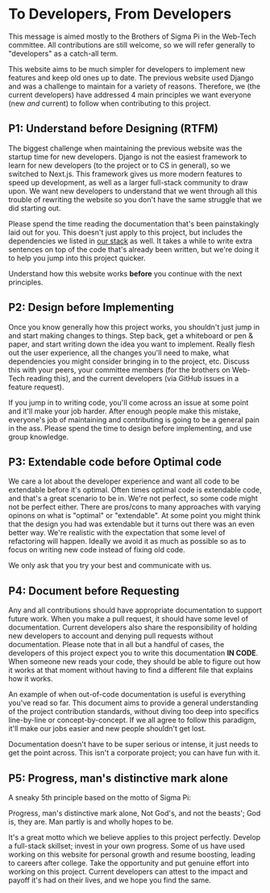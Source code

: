 # To Developers, From Developers

This message is aimed mostly to the Brothers of Sigma Pi in the Web-Tech committee. All contributions are still welcome, so we will refer generally to "developers" as a catch-all term.

This website aims to be much simpler for developers to implement new features and keep old ones up to date. The previous website used Django and was a challenge to maintain for a variety of reasons. Therefore, we (the current developers) have addressed 4 main principles we want everyone (new *and* current) to follow when contributing to this project.

## P1: Understand before Designing (RTFM)

The biggest challenge when maintaining the previous website was the startup time for new developers. Django is not the easiest framework to learn for new developers (to the project or to CS in general), so we switched to Next.js. This framework gives us more modern features to speed up development, as well as a larger full-stack community to draw upon. We want new developers to understand that we went through all this trouble of rewriting the website so you don't have the same struggle that we did starting out.

Please spend the time reading the documentation that's been painstakingly laid out for you. This doesn't just apply to this project, but includes the dependencies we listed in [our stack](#our-stack) as well. It takes a while to write extra sentences on top of the code that's already been written, but we're doing it to help you jump into this project quicker.

Understand how this website works **before** you continue with the next principles.

## P2: Design before Implementing

Once you know generally how this project works, you shouldn't just jump in and start making changes to things. Step back, get a whiteboard or pen & paper, and start writing down the idea you want to implement. Really flesh out the user experience, all the changes you'll need to make, what dependencies you might consider bringing in to the project, etc. Discuss this with your peers, your committee members (for the brothers on Web-Tech reading this), and the current developers (via GitHub issues in a feature request).

If you jump in to writing code, you'll come across an issue at some point and it'll make your job harder. After enough people make this mistake, everyone's job of maintaining and contributing is going to be a general pain in the ass. Please spend the time to design before implementing, and use group knowledge.

## P3: Extendable code before Optimal code

We care a lot about the developer experience and want all code to be extendable before it's optimal. Often times optimal code is extendable code, and that's a great scenario to be in. We're not perfect, so some code might not be perfect either. There are pros/cons to many approaches with varying opinons on what is "optimal" or "extendable". At some point you might think that the design you had was extendable but it turns out there was an even better way. We're realistic with the expectation that some level of refactoring will happen. Ideally we avoid it as much as possible so as to focus on writing new code instead of fixing old code.

We only ask that you try your best and communicate with us.

## P4: Document before Requesting

Any and all contributions should have appropriate documentation to support future work. When you make a pull request, it should have some level of documentation. Current developers also share the responsibility of holding new developers to account and denying pull requests without documentation. Please note that in all but a handful of cases, the developers of this project expect you to write this documentation **IN CODE**. When someone new reads your code, they should be able to figure out how it works at that moment without having to find a different file that explains how it works.

An example of when out-of-code documentation is useful is everything you've read so far. This document aims to provide a general understanding of the project contribution standards, without diving too deep into specifics line-by-line or concept-by-concept. If we all agree to follow this paradigm, it'll make our jobs easier and new people shouldn't get lost.

Documentation doesn't have to be super serious or intense, it just needs to get the point across. This isn't a corporate project; you can have fun with it.

## P5: Progress, man's distinctive mark alone

A sneaky 5th principle based on the motto of Sigma Pi:

Progress, man's distinctive mark alone,
Not God's, and not the beasts';
God is, they are.
Man partly is and wholly hopes to be.

It's a great motto which we believe applies to this project perfectly. Develop a full-stack skillset; invest in your own progress. Some of us have used working on this website for personal growth and resume boosting, leading to careers after college. Take the opportunity and put genuine effort into working on this project. Current developers can attest to the impact and payoff it's had on their lives, and we hope you find the same.
